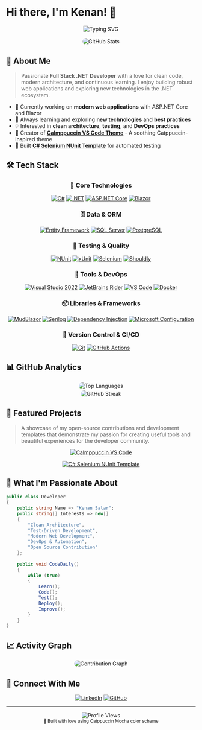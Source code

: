 # Hi there, I'm Kenan! 👋

<div align="center">
  
![Typing SVG](https://readme-typing-svg.demolab.com?font=JetBrains+Mono&weight=500&size=26&duration=3000&pause=1000&color=CDD6F4&center=true&vCenter=true&multiline=true&width=800&height=120&lines=Full+Stack+.NET+Developer;Building+Modern+Web+Applications;Always+Learning+%26+Growing)

</div>

<div align="center">
  <img src="https://github-readme-stats.vercel.app/api?username=KenanSalar&show_icons=true&theme=catppuccin_mocha&hide_border=false&border_color=ffffff&bg_color=1e1e2e&title_color=cdd6f4&icon_color=f38ba8&text_color=cdd6f4&ring_color=f9e2af&border_radius=15" alt="GitHub Stats" style="border: 2px solid #ffffff; border-radius: 15px;" />
</div>

## 🚀 About Me

> Passionate **Full Stack .NET Developer** with a love for clean code, modern architecture, and continuous learning. I enjoy building robust web applications and exploring new technologies in the .NET ecosystem.

- 🔭 Currently working on **modern web applications** with ASP.NET Core and Blazor
- 🌱 Always learning and exploring **new technologies** and **best practices**
- 💡 Interested in **clean architecture**, **testing**, and **DevOps practices**
- 🎨 Creator of **[Calmppuccin VS Code Theme](https://github.com/KenanSalar/calmppuccin-vscode)** - A soothing Catppuccin-inspired theme
- 🧪 Built **[C# Selenium NUnit Template](https://github.com/KenanSalar/csharp-selenium-nunit-template)** for automated testing

## 🛠️ Tech Stack

<div align="center">

### 🎯 Core Technologies
[![C#](https://img.shields.io/badge/C%23-239120?style=for-the-badge&logo=csharp&logoColor=white)](https://docs.microsoft.com/en-us/dotnet/csharp/)
[![.NET](https://img.shields.io/badge/.NET-512BD4?style=for-the-badge&logo=dotnet&logoColor=white)](https://dotnet.microsoft.com/)
[![ASP.NET Core](https://img.shields.io/badge/ASP.NET_Core-0078D4?style=for-the-badge&logo=dotnet&logoColor=white)](https://docs.microsoft.com/en-us/aspnet/core/)
[![Blazor](https://img.shields.io/badge/Blazor-512BD4?style=for-the-badge&logo=blazor&logoColor=white)](https://dotnet.microsoft.com/apps/aspnet/web-apps/blazor)

### 🗄️ Data & ORM
[![Entity Framework](https://img.shields.io/badge/Entity_Framework-512BD4?style=for-the-badge&logo=microsoft&logoColor=white)](https://docs.microsoft.com/en-us/ef/)
[![SQL Server](https://img.shields.io/badge/SQL_Server-CC2927?style=for-the-badge&logo=microsoftsqlserver&logoColor=white)](https://www.microsoft.com/en-us/sql-server)
[![PostgreSQL](https://img.shields.io/badge/PostgreSQL-336791?style=for-the-badge&logo=postgresql&logoColor=white)](https://www.postgresql.org/)

### 🧪 Testing & Quality
[![NUnit](https://img.shields.io/badge/NUnit-22B2B5?style=for-the-badge&logo=nunit&logoColor=white)](https://nunit.org/)
[![xUnit](https://img.shields.io/badge/xUnit-5A2D91?style=for-the-badge&logo=xunit&logoColor=white)](https://xunit.net/)
[![Selenium](https://img.shields.io/badge/Selenium-43B02A?style=for-the-badge&logo=selenium&logoColor=white)](https://selenium.dev/)
[![Shouldly](https://img.shields.io/badge/Shouldly-FF6600?style=for-the-badge&logoColor=white)](https://docs.shouldly.org/)

### 🔧 Tools & DevOps
[![Visual Studio 2022](https://img.shields.io/badge/Visual_Studio_2022-5C2D91?style=for-the-badge&logo=visualstudio&logoColor=white)](https://visualstudio.microsoft.com/vs/)
[![JetBrains Rider](https://img.shields.io/badge/JetBrains_Rider-000000?style=for-the-badge&logo=rider&logoColor=white)](https://www.jetbrains.com/rider/)
[![VS Code](https://img.shields.io/badge/VS_Code-007ACC?style=for-the-badge&logo=visualstudiocode&logoColor=white)](https://code.visualstudio.com/)
[![Docker](https://img.shields.io/badge/Docker-2496ED?style=for-the-badge&logo=docker&logoColor=white)](https://www.docker.com/)

### 📦 Libraries & Frameworks
[![MudBlazor](https://img.shields.io/badge/MudBlazor-594AE2?style=for-the-badge&logoColor=white)](https://mudblazor.com/)
[![Serilog](https://img.shields.io/badge/Serilog-1E88E5?style=for-the-badge&logoColor=white)](https://serilog.net/)
[![Dependency Injection](https://img.shields.io/badge/Dependency_Injection-512BD4?style=for-the-badge&logoColor=white)](https://docs.microsoft.com/en-us/dotnet/core/extensions/dependency-injection)
[![Microsoft Configuration](https://img.shields.io/badge/MS_Configuration-0078D4?style=for-the-badge&logoColor=white)](https://docs.microsoft.com/en-us/dotnet/core/extensions/configuration)

### 🔄 Version Control & CI/CD
[![Git](https://img.shields.io/badge/Git-F05032?style=for-the-badge&logo=git&logoColor=white)](https://git-scm.com/)
[![GitHub Actions](https://img.shields.io/badge/GitHub_Actions-2088FF?style=for-the-badge&logo=githubactions&logoColor=white)](https://github.com/features/actions)

</div>

## 📊 GitHub Analytics

<div align="center">
  <img src="https://github-readme-stats.vercel.app/api/top-langs/?username=KenanSalar&layout=compact&theme=catppuccin_mocha&hide_border=false&border_color=ffffff&bg_color=1e1e2e&title_color=cdd6f4&text_color=cdd6f4&border_radius=15" alt="Top Languages" style="border: 2px solid #ffffff; border-radius: 15px;" />
</div>

<div align="center">
  <img src="https://github-readme-streak-stats.herokuapp.com/?user=KenanSalar&theme=catppuccin-mocha&hide_border=false&border=ffffff&background=1e1e2e&stroke=cdd6f4&ring=f9e2af&fire=f38ba8&currStreakNum=cdd6f4&sideNums=cdd6f4&currStreakLabel=a6e3a1&sideLabels=a6e3a1&dates=6c7086&border_radius=15" alt="GitHub Streak" style="border: 2px solid #ffffff; border-radius: 15px;" />
</div>

## 🎨 Featured Projects

> A showcase of my open-source contributions and development templates that demonstrate my passion for creating useful tools and beautiful experiences for the developer community.

<div align="center">

[![Calmppuccin VS Code](https://github-readme-stats.vercel.app/api/pin/?username=KenanSalar&repo=calmppuccin-vscode&theme=catppuccin_mocha&hide_border=false&border_color=ffffff&bg_color=1e1e2e&title_color=cdd6f4&text_color=cdd6f4&icon_color=f38ba8&border_radius=15)](https://github.com/KenanSalar/calmppuccin-vscode)

[![C# Selenium NUnit Template](https://github-readme-stats.vercel.app/api/pin/?username=KenanSalar&repo=csharp-selenium-nunit-template&theme=catppuccin_mocha&hide_border=false&border_color=ffffff&bg_color=1e1e2e&title_color=cdd6f4&text_color=cdd6f4&icon_color=f38ba8&border_radius=15)](https://github.com/KenanSalar/csharp-selenium-nunit-template)

</div>

## 🌟 What I'm Passionate About

```csharp
public class Developer
{
    public string Name => "Kenan Salar";
    public string[] Interests => new[]
    {
        "Clean Architecture",
        "Test-Driven Development",
        "Modern Web Development",
        "DevOps & Automation",
        "Open Source Contribution"
    };
    
    public void CodeDaily()
    {
        while (true)
        {
            Learn();
            Code();
            Test();
            Deploy();
            Improve();
        }
    }
}
```

## 📈 Activity Graph

<div align="center">
  <img src="https://github-readme-activity-graph.vercel.app/graph?username=KenanSalar&bg_color=1e1e2e&color=cdd6f4&line=f38ba8&point=f9e2af&area=true&hide_border=false&border_color=ffffff&radius=15" alt="Contribution Graph" style="border: 2px solid #ffffff; border-radius: 15px;" />
</div>

## 🤝 Connect With Me

<div align="center">

[![LinkedIn](https://img.shields.io/badge/LinkedIn-0077B5?style=for-the-badge&logo=linkedin&logoColor=white)](https://www.linkedin.com/in/kenan-salar-9aab5731a/)
[![GitHub](https://img.shields.io/badge/GitHub-100000?style=for-the-badge&logo=github&logoColor=white)](https://github.com/KenanSalar)

</div>

---

<div align="center">
  <img src="https://komarev.com/ghpvc/?username=KenanSalar&color=f38ba8&style=for-the-badge&label=PROFILE+VIEWS" alt="Profile Views" />
</div>

<div align="center">
  <sub>💖 Built with love using Catppuccin Mocha color scheme</sub>
</div>
